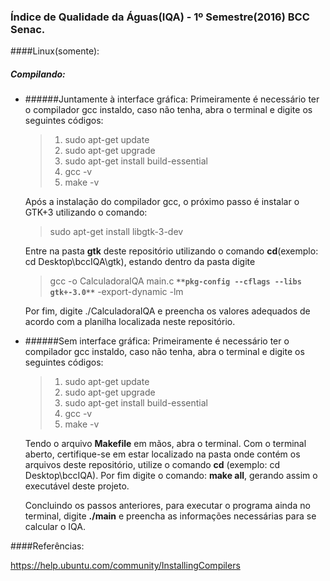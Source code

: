 ### Índice de Qualidade da Águas(IQA) - 1º Semestre(2016) BCC Senac.
####Linux(somente):

##### Compilando:

- ######Juntamente à interface gráfica:
  Primeiramente é necessário ter o compilador gcc instaldo, caso não tenha, abra o terminal e digite os seguintes códigos:
  
  >  1.  sudo apt-get update 
  >  2.  sudo apt-get upgrade
  >  3.  sudo apt-get install build-essential
  >  4.  gcc -v
  >  5.  make -v

  Após a instalação do compilador gcc, o próximo passo é instalar o GTK+3 utilizando o comando:
  > sudo apt-get install libgtk-3-dev
  
  Entre na pasta **gtk** deste repositório utilizando o comando **cd**(exemplo: cd Desktop\bccIQA\gtk), estando dentro da pasta digite 
  > gcc -o CalculadoraIQA main.c **`**pkg-config --cflags --libs gtk+-3.0**`** -export-dynamic -lm
  
  Por fim, digite ./CalculadoraIQA e preencha os valores adequados de acordo com a planilha localizada neste repositório.

- ######Sem interface gráfica:
  Primeiramente é necessário ter o compilador gcc instaldo, caso não tenha, abra o terminal e digite os seguintes códigos:
  >  1.  sudo apt-get update 
  >  2.  sudo apt-get upgrade
  >  3.  sudo apt-get install build-essential
  >  4.  gcc -v
  >  5.  make -v

  Tendo o arquivo **Makefile** em mãos, abra o terminal. Com o terminal aberto, certifique-se em estar localizado na pasta onde contém os arquivos deste repositório, utilize o comando **cd** (exemplo: cd Desktop\bccIQA). Por fim digite o comando: **make all**, gerando assim o executável deste projeto.

  Concluindo os passos anteriores, para executar o programa ainda no terminal, digite **./main** e preencha as informações necessárias para se calcular o IQA.
  
 ####Referências:
  
 https://help.ubuntu.com/community/InstallingCompilers
